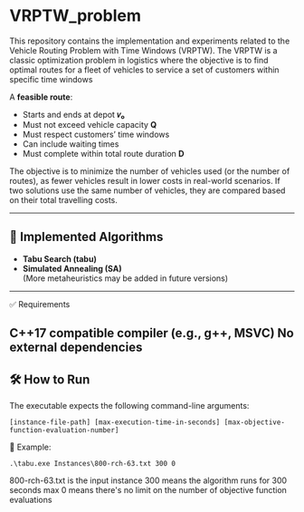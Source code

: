 # VRPTW_problem
This repository contains the implementation and experiments related to the Vehicle Routing Problem with Time Windows (VRPTW). The VRPTW is a classic optimization problem in logistics where the objective is to find optimal routes for a fleet of vehicles to service a set of customers within specific time windows

A **feasible route**:
- Starts and ends at depot **𝑣₀**
- Must not exceed vehicle capacity **Q**
- Must respect customers’ time windows
- Can include waiting times
- Must complete within total route duration **D**

The objective is to minimize the number of vehicles used (or the number of routes), as fewer vehicles result in lower costs in real-world scenarios. If two solutions use the same number of vehicles, they are compared based on their total travelling costs.

---

## 🚀 Implemented Algorithms

- **Tabu Search (tabu)**
- **Simulated Annealing (SA)**  
(More metaheuristics may be added in future versions)

---
✅ Requirements

C++17 compatible compiler (e.g., g++, MSVC)
No external dependencies
---

## 🛠️ How to Run
The executable expects the following command-line arguments:
```terminal
[instance-file-path] [max-execution-time-in-seconds] [max-objective-function-evaluation-number]
```
📌 Example:
```terminal
.\tabu.exe Instances\800-rch-63.txt 300 0
```
800-rch-63.txt is the input instance
300 means the algorithm runs for 300 seconds max
0 means there's no limit on the number of objective function evaluations

